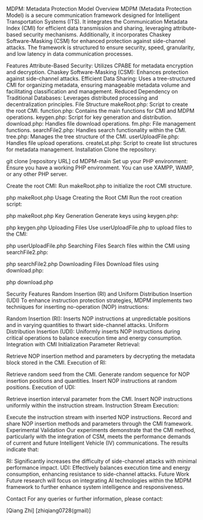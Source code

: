 MDPM: Metadata Protection Model
Overview
MDPM (Metadata Protection Model) is a secure communication framework designed for Intelligent Transportation Systems (ITS). It integrates the Communication Metadata Index (CMI) for efficient data transmission and sharing, leveraging attribute-based security mechanisms. Additionally, it incorporates Chaskey Software-Masking (CSM) for enhanced protection against side-channel attacks. The framework is structured to ensure security, speed, granularity, and low latency in data communication processes.

Features
Attribute-Based Security: Utilizes CPABE for metadata encryption and decryption.
Chaskey Software-Masking (CSM): Enhances protection against side-channel attacks.
Efficient Data Sharing: Uses a tree-structured CMI for organizing metadata, ensuring manageable metadata volume and facilitating classification and management.
Reduced Dependency on Traditional Databases: Leverages distributed processing and decentralization principles.
File Structure
makeRoot.php: Script to create the root CMI.
function.php: Contains the main functions for CMI and MDPM operations.
keygen.php: Script for key generation and distribution.
download.php: Handles file download operations.
fm.php: File management functions.
searchFile2.php: Handles search functionality within the CMI.
tree.php: Manages the tree structure of the CMI.
userUploadFile.php: Handles file upload operations.
createLst.php: Script to create list structures for metadata management.
Installation
Clone the repository:

git clone [repository URL]
cd MDPM-main
Set up your PHP environment:
Ensure you have a working PHP environment. You can use XAMPP, WAMP, or any other PHP server.

Create the root CMI:
Run makeRoot.php to initialize the root CMI structure.

php makeRoot.php
Usage
Creating the Root CMI
Run the root creation script:

php makeRoot.php
Key Generation
Generate keys using keygen.php:

php keygen.php
Uploading Files
Use userUploadFile.php to upload files to the CMI:

php userUploadFile.php
Searching Files
Search files within the CMI using searchFile2.php:

php searchFile2.php
Downloading Files
Download files using download.php:

php download.php

Security Features
Random Insertion (RI) and Uniform Distribution Insertion (UDI)
To enhance instruction protection strategies, MDPM implements two techniques for inserting no-operation (NOP) instructions:

Random Insertion (RI): Inserts NOP instructions at unpredictable positions and in varying quantities to thwart side-channel attacks.
Uniform Distribution Insertion (UDI): Uniformly inserts NOP instructions during critical operations to balance execution time and energy consumption.
Integration with CMI
Initialization Parameter Retrieval:

Retrieve NOP insertion method and parameters by decrypting the metadata block stored in the CMI.
Execution of RI:

Retrieve random seed from the CMI.
Generate random sequence for NOP insertion positions and quantities.
Insert NOP instructions at random positions.
Execution of UDI:

Retrieve insertion interval parameter from the CMI.
Insert NOP instructions uniformly within the instruction stream.
Instruction Stream Execution:

Execute the instruction stream with inserted NOP instructions.
Record and share NOP insertion methods and parameters through the CMI framework.
Experimental Validation
Our experiments demonstrate that the CMI method, particularly with the integration of CSM, meets the performance demands of current and future Intelligent Vehicle (IV) communications. The results indicate that:

RI: Significantly increases the difficulty of side-channel attacks with minimal performance impact.
UDI: Effectively balances execution time and energy consumption, enhancing resistance to side-channel attacks.
Future Work
Future research will focus on integrating AI technologies within the MDPM framework to further enhance system intelligence and responsiveness.



Contact
For any queries or further information, please contact:

[Qiang Zhi]
[zhiqiang0728(gmail)]
